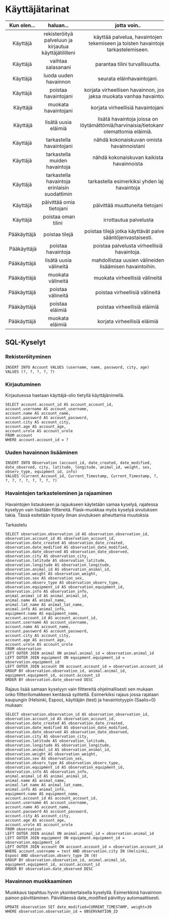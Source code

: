 # Käyttäjätarinat

| Kun olen... | haluan... | jotta voin.. | Toteutettu |
| :-----------: | :---------: | :----------: | :----------: |
| Käyttäjä | rekisteröityä palveluun ja kirjautua käyttäjätililleni | käyttää palvelua, havaintojen tekemiseen ja toisten havaintojen tarkastelemiseen. | X |
| Käyttäjä | vaihtaa salasanani | parantaa tilini turvallisuutta. | X |
| Käyttäjä | luoda uuden havainnon | seurata eläinhavaintojani. | X |
| Käyttäjä | poistaa havaintojani | korjata virheellisen havainnon, jos en jaksa muokata vanhaa havaintoa. | X |
| Käyttäjä | muokata havaintojani | korjata virheellisiä havaintojani. | X |
| Käyttäjä | lisätä uusia eläimiä | lisätä havaintoja joissa on löytämättömiä/harvinaisia/tietokannassa olemattomia eläimiä. | X |
| Käyttäjä | tarkastella havaintojani | nähdä kokonaiskuvan omista havainnoistani | X |
| Käyttäjä | tarkastella muiden havaintoja | nähdä kokonaiskuvan kaikista havainnoista | X |
| Käyttäjä | tarkastella havaintoja erinlaisin suodattimin | tarkastella esimerkiksi yhden lajin havaintoja | X |
| Käyttäjä | päivittää omia tietojani | päivittää muuttuneita tietojani | - |
| Käyttäjä | poistaa oman tilini | irrottautua palvelusta | X |
| Pääkäyttäjä | poistaa tilejä | poistaa tilejä jotka käyttävät palvelua sääntöjenvastaisesti. | X |
| Pääkäyttäjä | poistaa havaintoja | poistaa palvelusta virheellisiä havaintoja. | X | 
| Pääkäyttäjä | lisätä uusia välineitä | mahdollistaa uusien välineiden lisäämisen havaintoihin. | X |
| Pääkäyttäjä | muokata välineitä | muokata virheellisiä välineitä | X |
| Pääkäyttäjä | poistaa välineitä | poistaa virheellisiä välineitä | X |
| Pääkäyttäjä | poistaa eläimiä | poistaa virheellisiä eläimiä| X |
| Pääkäyttäjä | muokata eläimiä | korjata virheellisiä eläimiä | X |

## SQL-Kyselyt

### Rekisteröityminen
    INSERT INTO Account VALUES (username, name, password, city, age) VALUES (?, ?, ?, ?, ?)

### Kirjautuminen
Kirjautuessa haetaan käyttäjä-olio tietyllä käyttäjänimellä.


    SELECT account.account_id AS account_account_id, 
    account.username AS account_username, 
    account.name AS account_name,
    account.password AS account_password,
    account.city AS account_city,
    account.age AS account_age,
    account.urole AS account_urole
    FROM account
    WHERE account.account_id = ?

### Uuden havainnon lisääminen
    INSERT INTO Observation (account_id, date_created, date_modified, date_observed, city, latitude, longitude, animal_id, weight, sex, observ_type, equipment_id, info)
    VALUES (Current_Account_id, Current_Timestamp, Current_Timestamp, ?, ?, ?, ?, ?, ?, ?, ?, ?)
    
### Havaintojen tarkasteleminen ja rajaaminen
Havaintojen listaukseen ja rajaukseen käytetään samaa kyselyä, rajatessa kyselyyn vain lisätään filttereitä. Flask-muokkaa myös kyselyä sivutuksen takia. Tässä esitetään kysely ilman sivutuksen aiheuttamia muutoksia
    
Tarkastelu

    SELECT observation.observation_id AS observation_observation_id,
    observation.account_id AS observation_account_id,
    observation.date_created AS observation_date_created,
    observation.date_modified AS observation_date_modified,
    observation.date_observed AS observation_date_observed,
    observation.city AS observation_city,
    observation.latitude AS observation_latitude,
    observation.longitude AS observation_longitude,
    observation.animal_id AS observation_animal_id, 
    observation.weight AS observation_weight, 
    observation.sex AS observation_sex,
    observation.observ_type AS observation_observ_type, 
    observation.equipment_id AS observation_equipment_id, 
    observation.info AS observation_info,
    animal.animal_id AS animal_animal_id,
    animal.name AS animal_name, 
    animal.lat_name AS animal_lat_name,
    animal.info AS animal_info,
    equipment.name AS equipment_name,
    account.account_id AS account_account_id, 
    account.username AS account_username,
    account.name AS account_name,
    account.password AS account_password,
    account.city AS account_city,
    account.age AS account_age,
    account.urole AS account_urole 
    FROM observation
    LEFT OUTER JOIN animal ON animal.animal_id = observation.animal_id
    LEFT OUTER JOIN equipment ON equipment.equipment_id = observation.equipment_id
    LEFT OUTER JOIN account ON account.account_id = observation.account_id 
    GROUP BY observation.observation_id, animal.animal_id, equipment.equipment_id, account.account_id
    ORDER BY observation.date_observed DESC
    
Rajaus lisää samaan kyselyyn vain filttereitä ohjelmallisesti sen mukaan onko filtterilomakkeen kentässä syötettä. Esimerkiksi rajaus jossa rajataan kaupungin (Helsinki, Espoo), käyttäjän (test) ja havaintotyypin (Saalis=0) mukaan:

    SELECT observation.observation_id AS observation_observation_id,
    observation.account_id AS observation_account_id,
    observation.date_created AS observation_date_created,
    observation.date_modified AS observation_date_modified,
    observation.date_observed AS observation_date_observed,
    observation.city AS observation_city,
    observation.latitude AS observation_latitude,
    observation.longitude AS observation_longitude,
    observation.animal_id AS observation_animal_id, 
    observation.weight AS observation_weight, 
    observation.sex AS observation_sex,
    observation.observ_type AS observation_observ_type, 
    observation.equipment_id AS observation_equipment_id, 
    observation.info AS observation_info,
    animal.animal_id AS animal_animal_id,
    animal.name AS animal_name, 
    animal.lat_name AS animal_lat_name,
    animal.info AS animal_info,
    equipment.name AS equipment_name,
    account.account_id AS account_account_id, 
    account.username AS account_username,
    account.name AS account_name,
    account.password AS account_password,
    account.city AS account_city,
    account.age AS account_age,
    account.urole AS account_urole 
    FROM observation
    LEFT OUTER JOIN animal ON animal.animal_id = observation.animal_id
    LEFT OUTER JOIN equipment ON equipment.equipment_id = observation.equipment_id
    LEFT OUTER JOIN account ON account.account_id = observation.account_id
    WHERE account.username = test AND observation.city IN (Helsinki, Espoo) AND observation.observ_type IN (0)
    GROUP BY observation.observation_id, animal.animal_id, equipment.equipment_id, account.account_id
    ORDER BY observation.date_observed DESC
    
### Havainnon muokkaaminen
Muokkaus tapahtuu hyvin yksinkertaisella kyselyllä. Esimerkkinä havainnon painon päivittäminen. Päivittäessä date_modified päivittyy automaattisesti.

    UPDATE observation SET date_modified=CURRENT_TIMESTAMP, weight=30 WHERE observation.observation_id = OBSERVAATION_ID
